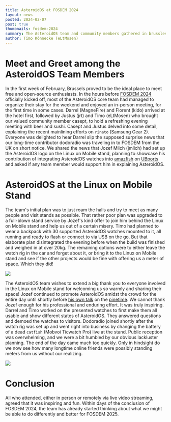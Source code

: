 ```yaml
---
title: AsteroidOS at FOSDEM 2024
layout: news
posted: 2024-02-07
post: true
thumbnails: fosdem-2024
summary: The AsteroidOS team and community members gathered in brussles for one weekend of overwhelming, heartwarming meetings and promotion at the Linux on Mobile stand.
author: Timo Könnecke (eLtMosen)
---
```


# Meet and Greet among the AsteroidOS Team Members

In the first week of February, Brussels proved to be the ideal place to meet free and open-source enthusiasts. In the hours before [FOSDEM 2024](https://fosdem.org/2024/) officially kicked off, most of the AsteroidOS core team had managed to organize their stay for the weekend and enjoyed an in-person meeting, for the first time in some cases. Darrel (MagneFire) and Florent (kido) arrived at the hotel first, followed by Justus (jrt) and Timo (eLtMosen) who brought our valued community member casept, to hold a refreshing evening meeting with beer and sushi. Casept and Justus delved into some detail, explaining the recent mainlining efforts on `rinato` (Samsung Gear 2). Everyone was delighted to hear Darrel slip the supposed surprise news that our long-time contributor dodoradio was traveling in to FOSDEM from the UK on short notice.  We shared the news that Jozef Mlich (jmlich) had set up the AsteroidOS logo on the Linux on Mobile stand, planning to showcase his contribution of integrating AsteroidOS watches into [amazfish](https://github.com/piggz/harbour-amazfish) on [UBports](https://ubports.com/en/) and asked if any team member would support him in explaining AsteroidOS.

# AsteroidOS at the Linux on Mobile Stand

The team's initial plan was to just roam the halls and try to meet as many people and visit stands as possible. That rather poor plan was upgraded to a full-blown stand service by Jozef's kind offer to join him behind the Linux on Mobile stand and help us out of a certain misery. Timo had planned to wear a backpack with 30 supported AsteroidOS watches mounted to it, all running and ready to flash or connect to via USB on the go. But that elaborate plan disintegrated the evening before when the build was finished and weighed in at over 20kg. The remaining options were to either leave the watch rig in the car and forget about it, or bring it to the Linux on Mobile stand and see if the other projects would be fine with offering us a meter of space. Which they did!

<img class="news-img-center" src="/public/img/news-img/fosdem-2024-0.jpg" />

The AsteroidOS team wishes to extend a big thank you to everyone involved in the Linux on Mobile stand for welcoming us so warmly and sharing their space! Jozef continued to promote AsteroidOS amidst the crowd for the entire day until shortly before [his own talk](https://fosdem.org/2024/schedule/event/fosdem-2024-3319-pinetime-a-programmer-s-toy-and-beyond/) on the [pinetime](https://wiki.pine64.org/wiki/PineTime). We cannot thank Jozef enough for his professional and enduring effort. It was truly inspiring. Darrel and Timo worked on the presented watches to first make them all usable and show different states of AsteroidOS. They answered questions and demoed the watches to visitors. Dodoradio joined shortly after the watch rig was set up and went right into business by changing the battery of a dead `catfish` (Mobvoi Ticwatch Pro) live at the stand. Public reception was overwhelming, and we were a bit humbled by our obvious lackluster planning. The end of the day came much too quickly. Only in hindsight do we now see how many longtime online friends were possibly standing meters from us without our realizing.

<img class="news-img-center" src="/public/img/news-img/fosdem-2024.webp" />

# Conclusion
All who attended, either in person or remotely via live video streaming, agreed that it was inspiring and fun. Within days of the conclusion of FOSDEM 2024, the team has already started thinking about what we might be able to do differently and better for FOSDEM 2025.
